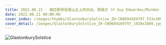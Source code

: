 ```yaml
---
title: 2022.06.21 - 格拉斯顿伯里山丘上的日出，英格兰 (© Guy Edwardes/Minden Pictures)
date: 2022.06.21 00:00:00
cover_index: /images/thumbs/GlastonburySolstice_ZH-CN9694169797_533x300.jpg
cover_detail: /images/GlastonburySolstice_ZH-CN9694169797_1920x1080.jpg
---
```


![GlastonburySolstice](/images/GlastonburySolstice_ZH-CN9694169797_1920x1080.jpg)
